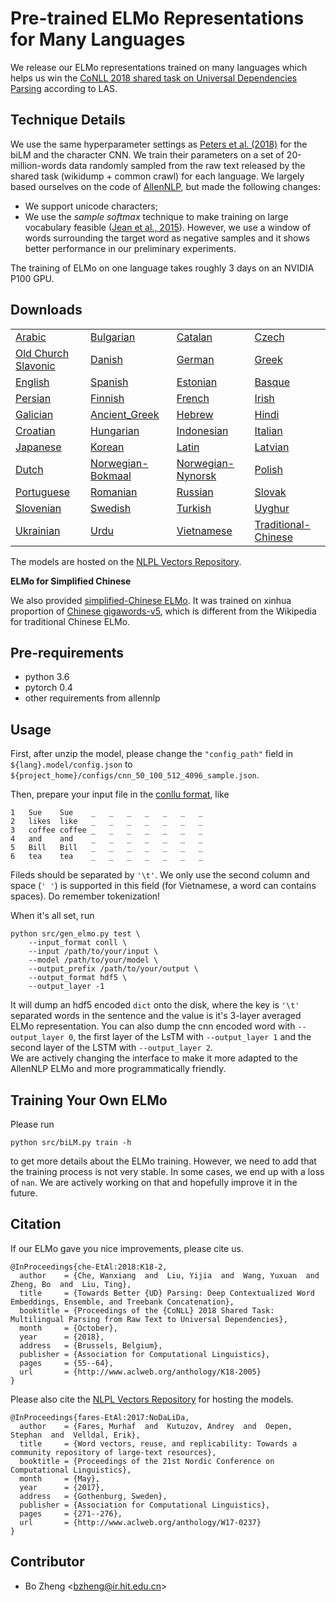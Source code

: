 Pre-trained ELMo Representations for Many Languages
===================================================

We release our ELMo representations trained on many languages
which helps us win the [CoNLL 2018 shared task on Universal Dependencies Parsing](http://universaldependencies.org/conll18/results.html)
according to LAS.

## Technique Details

We use the same hyperparameter settings as [Peters et al. (2018)](https://arxiv.org/abs/1802.05365) for the biLM
and the character CNN.
We train their parameters
on a set of 20-million-words data randomly
sampled from the raw text released by the shared task (wikidump + common crawl) for each language.
We largely based ourselves on the code of [AllenNLP](https://allennlp.org/), but made the following changes:

* We support unicode characters;
* We use the *sample softmax* technique
to make training on large vocabulary feasible ([Jean et al., 2015](https://arxiv.org/abs/1412.2007)).
However, we use a window of words surrounding the target word
as negative samples and it shows better performance in our preliminary experiments.

The training of ELMo on one language takes roughly 3 days on an NVIDIA P100 GPU.


## Downloads

|   |   |   |   |
|---|---|---|---|
| [Arabic](http://vectors.nlpl.eu/repository/hit/ar.model.tar.xz) | [Bulgarian](http://vectors.nlpl.eu/repository/hit/bg.model.tar.xz) | [Catalan](http://vectors.nlpl.eu/repository/hit/ca.model.tar.xz) | [Czech](http://vectors.nlpl.eu/repository/hit/cs.model.tar.xz)  |
| [Old Church Slavonic](http://vectors.nlpl.eu/repository/hit/cu.model.tar.xz) | [Danish](http://vectors.nlpl.eu/repository/hit/da.model.tar.xz) | [German](http://vectors.nlpl.eu/repository/hit/de.model.tar.xz) | [Greek](http://vectors.nlpl.eu/repository/hit/el.model.tar.xz) | 
| [English](http://vectors.nlpl.eu/repository/hit/en.model.tar.xz) | [Spanish](http://vectors.nlpl.eu/repository/hit/es.model.tar.xz) | [Estonian](http://vectors.nlpl.eu/repository/hit/et.model.tar.xz) | [Basque](http://vectors.nlpl.eu/repository/hit/eu.model.tar.xz) |
| [Persian](http://vectors.nlpl.eu/repository/hit/fa.model.tar.xz) | [Finnish](http://vectors.nlpl.eu/repository/hit/fi.model.tar.xz) | [French](http://vectors.nlpl.eu/repository/hit/fr.model.tar.xz) | [Irish](http://vectors.nlpl.eu/repository/hit/ga.model.tar.xz) | 
| [Galician](http://vectors.nlpl.eu/repository/hit/gl.model.tar.xz) | [Ancient_Greek](http://vectors.nlpl.eu/repository/hit/grc.model.tar.xz) | [Hebrew](http://vectors.nlpl.eu/repository/hit/he.model.tar.xz) | [Hindi](http://vectors.nlpl.eu/repository/hit/hi.model.tar.xz) | 
| [Croatian](http://vectors.nlpl.eu/repository/hit/hr.model.tar.xz) | [Hungarian](http://vectors.nlpl.eu/repository/hit/hu.model.tar.xz) | [Indonesian](http://vectors.nlpl.eu/repository/hit/id.model.tar.xz) | [Italian](http://vectors.nlpl.eu/repository/hit/it.model.tar.xz) |
| [Japanese](http://vectors.nlpl.eu/repository/hit/ja.model.tar.xz) | [Korean](http://vectors.nlpl.eu/repository/hit/ko.model.tar.xz) | [Latin](http://vectors.nlpl.eu/repository/hit/la.model.tar.xz) | [Latvian](http://vectors.nlpl.eu/repository/hit/lv.model.tar.xz) |
| [Dutch](http://vectors.nlpl.eu/repository/hit/nl.model.tar.xz) | [Norwegian-Bokmaal](http://vectors.nlpl.eu/repository/hit/nb.model.tar.xz) | [Norwegian-Nynorsk](http://vectors.nlpl.eu/repository/hit/nn.model.tar.xz) | [Polish](http://vectors.nlpl.eu/repository/hit/pl.model.tar.xz) | 
| [Portuguese](http://vectors.nlpl.eu/repository/hit/pt.model.tar.xz) | [Romanian](http://vectors.nlpl.eu/repository/hit/ro.model.tar.xz) | [Russian](http://vectors.nlpl.eu/repository/hit/ru.model.tar.xz) | [Slovak](http://vectors.nlpl.eu/repository/hit/sk.model.tar.xz) |
| [Slovenian](http://vectors.nlpl.eu/repository/hit/sl.model.tar.xz) | [Swedish](http://vectors.nlpl.eu/repository/hit/sv.model.tar.xz) | [Turkish](http://vectors.nlpl.eu/repository/hit/tr.model.tar.xz) | [Uyghur](http://vectors.nlpl.eu/repository/hit/ug.model.tar.xz) |
| [Ukrainian](http://vectors.nlpl.eu/repository/hit/uk.model.tar.xz) | [Urdu](http://vectors.nlpl.eu/repository/hit/ur.model.tar.xz) | [Vietnamese](http://vectors.nlpl.eu/repository/hit/vi.model.tar.xz) | [Traditional-Chinese](http://vectors.nlpl.eu/repository/hit/zht.model.tar.xz) |

The models are hosted on the [NLPL Vectors Repository](http://wiki.nlpl.eu/index.php/Vectors/home).

**ELMo for Simplified Chinese**

We also provided [simplified-Chinese ELMo](http://pbmpb9h15.bkt.gdipper.com/zhs.model.tar.xz).
It was trained on xinhua proportion of [Chinese gigawords-v5](https://catalog.ldc.upenn.edu/ldc2011t13),
which is different from the Wikipedia for traditional Chinese ELMo.

## Pre-requirements

* python 3.6 
* pytorch 0.4
* other requirements from allennlp

## Usage

First, after unzip the model, please change the `"config_path"` field in `${lang}.model/config.json`
to `${project_home}/configs/cnn_50_100_512_4096_sample.json`.

Then, prepare your input file in the [conllu format](http://universaldependencies.org/format.html), like
```
1   Sue    Sue    _   _   _   _   _   _   _
2   likes  like   _   _   _   _   _   _   _
3   coffee coffee _   _   _   _   _   _   _
4   and    and    _   _   _   _   _   _   _
5   Bill   Bill   _   _   _   _   _   _   _
6   tea    tea    _   _   _   _   _   _   _
```
Fileds should be separated by `'\t'`. We only use the second column and space (`' '`) is supported in
this field (for Vietnamese, a word can contains spaces).
Do remember tokenization!

When it's all set, run

```
python src/gen_elmo.py test \
    --input_format conll \
    --input /path/to/your/input \
    --model /path/to/your/model \
    --output_prefix /path/to/your/output \
    --output_format hdf5 \
    --output_layer -1
```

It will dump an hdf5 encoded `dict` onto the disk, where the key is `'\t'` separated
words in the sentence and the value is it's 3-layer averaged ELMo representation.
You can also dump the cnn encoded word with `--output_layer 0`,
the first layer of the LsTM with `--output_layer 1` and the second layer
of the LSTM with `--output_layer 2`.  
We are actively changing the interface to make it more adapted to the 
AllenNLP ELMo and more programmatically friendly.

## Training Your Own ELMo

Please run 
```
python src/biLM.py train -h
```
to get more details about the ELMo training. However, we
need to add that the training process is not very stable.
In some cases, we end up with a loss of `nan`. We are actively working on that and hopefully
improve it in the future.

## Citation

If our ELMo gave you nice improvements, please cite us.

```
@InProceedings{che-EtAl:2018:K18-2,
  author    = {Che, Wanxiang  and  Liu, Yijia  and  Wang, Yuxuan  and  Zheng, Bo  and  Liu, Ting},
  title     = {Towards Better {UD} Parsing: Deep Contextualized Word Embeddings, Ensemble, and Treebank Concatenation},
  booktitle = {Proceedings of the {CoNLL} 2018 Shared Task: Multilingual Parsing from Raw Text to Universal Dependencies},
  month     = {October},
  year      = {2018},
  address   = {Brussels, Belgium},
  publisher = {Association for Computational Linguistics},
  pages     = {55--64},
  url       = {http://www.aclweb.org/anthology/K18-2005}
}
```

Please also cite the 
[NLPL Vectors Repository](http://wiki.nlpl.eu/index.php/Vectors/home)
for hosting the models.
```
@InProceedings{fares-EtAl:2017:NoDaLiDa,
  author    = {Fares, Murhaf  and  Kutuzov, Andrey  and  Oepen, Stephan  and  Velldal, Erik},
  title     = {Word vectors, reuse, and replicability: Towards a community repository of large-text resources},
  booktitle = {Proceedings of the 21st Nordic Conference on Computational Linguistics},
  month     = {May},
  year      = {2017},
  address   = {Gothenburg, Sweden},
  publisher = {Association for Computational Linguistics},
  pages     = {271--276},
  url       = {http://www.aclweb.org/anthology/W17-0237}
}
```
## Contributor

* Bo Zheng <<bzheng@ir.hit.edu.cn>>